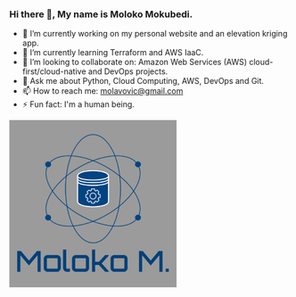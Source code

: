 ### Hi there 👋, My name is Moloko Mokubedi.

- 🔭 I’m currently working on my personal website and an elevation kriging app.
- 🌱 I’m currently learning Terraform and AWS IaaC.
- 👯 I’m looking to collaborate on: Amazon Web Services (AWS) cloud-first/cloud-native and DevOps projects.
- 💬 Ask me about Python, Cloud Computing, AWS, DevOps and Git.
- 📫 How to reach me: molavovic@gmail.com
- ⚡ Fun fact: I'm a human being.

<img src="Moloko-Professional-Logo-Grey-Background.jpg" align="middle" height="300px" width="300px">
